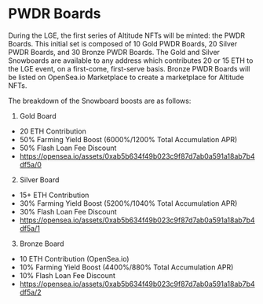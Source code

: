 # PWDR Boards

During the LGE, the first series of Altitude NFTs will be minted: the PWDR Boards. This initial set is composed of 10 Gold PWDR Boards, 20 Silver PWDR Boards, and 30 Bronze PWDR Boards. The Gold and Silver Snowboards are available to any address which contributes 20 or 15 ETH to the LGE event, on a first-come, first-serve basis. Bronze PWDR Boards will be listed on OpenSea.io Marketplace to create a marketplace for Altitude NFTs.


The breakdown of the Snowboard boosts are as follows:

1. Gold Board
  - 20 ETH Contribution
  - 50% Farming Yield Boost (6000%/1200% Total Accumulation APR)
  - 50% Flash Loan Fee Discount
  - https://opensea.io/assets/0xab5b634f49b023c9f87d7ab0a591a18ab7b4df5a/0

2. Silver Board
  - 15+ ETH Contribution
  - 30% Farming Yield Boost (5200%/1040% Total Accumulation APR)
  - 30% Flash Loan Fee Discount
  - https://opensea.io/assets/0xab5b634f49b023c9f87d7ab0a591a18ab7b4df5a/1

3. Bronze Board
  - 10 ETH Contribution (OpenSea.io)
  - 10% Farming Yield Boost (4400%/880% Total Accumulation APR)
  - 10% Flash Loan Fee Discount
  - https://opensea.io/assets/0xab5b634f49b023c9f87d7ab0a591a18ab7b4df5a/2

